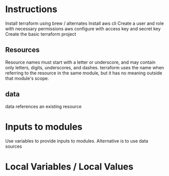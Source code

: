 # Instructions
Install terraform using brew / alternates
Install aws cli
Create a user and role with necessary permissions
aws configure with access key and secret key
Create the basic terraform project

## Resources
Resource names must start with a letter or underscore, and may contain only letters, digits, underscores, and dashes. 
terraform uses the name when referring to the resource in the same module, but it has no meaning outside that module's scope.

## data
data references an existing resource

# Inputs to modules
Use variables to provide inputs to modules. Alternative is to use data sources


# Local Variables / Local Values





